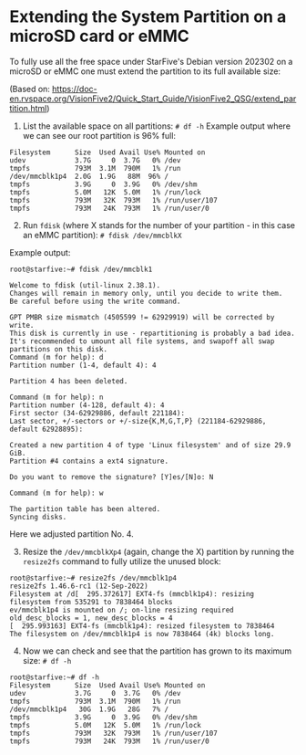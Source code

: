# Extending the System Partition on a microSD card or eMMC
To fully use all the free space under StarFive's Debian version 202302 on a microSD or eMMC one must extend the partition to its full available size:

(Based on: https://doc-en.rvspace.org/VisionFive2/Quick_Start_Guide/VisionFive2_QSG/extend_partition.html)

01. List the available space on all partitions:
`# df -h`
Example output where we can see our root partition is 96% full:
```
Filesystem      Size  Used Avail Use% Mounted on
udev            3.7G     0  3.7G   0% /dev
tmpfs           793M  3.1M  790M   1% /run
/dev/mmcblk1p4  2.0G  1.9G   88M  96% /
tmpfs           3.9G     0  3.9G   0% /dev/shm
tmpfs           5.0M   12K  5.0M   1% /run/lock
tmpfs           793M   32K  793M   1% /run/user/107
tmpfs           793M   24K  793M   1% /run/user/0
```

02. Run `fdisk` (where X stands for the number of your partition - in this case an eMMC partition):
`# fdisk /dev/mmcblkX`

Example output:

```
root@starfive:~# fdisk /dev/mmcblk1

Welcome to fdisk (util-linux 2.38.1).
Changes will remain in memory only, until you decide to write them.
Be careful before using the write command.

GPT PMBR size mismatch (4505599 != 62929919) will be corrected by write.
This disk is currently in use - repartitioning is probably a bad idea.
It's recommended to umount all file systems, and swapoff all swap
partitions on this disk. 
Command (m for help): d
Partition number (1-4, default 4): 4  

Partition 4 has been deleted.

Command (m for help): n
Partition number (4-128, default 4): 4
First sector (34-62929886, default 221184):
Last sector, +/-sectors or +/-size{K,M,G,T,P} (221184-62929886, default 62928895):

Created a new partition 4 of type 'Linux filesystem' and of size 29.9 GiB.
Partition #4 contains a ext4 signature.

Do you want to remove the signature? [Y]es/[N]o: N

Command (m for help): w

The partition table has been altered.
Syncing disks.
```
Here we adjusted partition No. 4.

03. Resize the `/dev/mmcblkXp4` (again, change the X) partition by running the `resize2fs` command to fully utilize the unused block:

```
root@starfive:~# resize2fs /dev/mmcblk1p4
resize2fs 1.46.6-rc1 (12-Sep-2022)
Filesystem at /d[  295.372617] EXT4-fs (mmcblk1p4): resizing filesystem from 535291 to 7838464 blocks
ev/mmcblk1p4 is mounted on /; on-line resizing required
old_desc_blocks = 1, new_desc_blocks = 4
[  295.993163] EXT4-fs (mmcblk1p4): resized filesystem to 7838464
The filesystem on /dev/mmcblk1p4 is now 7838464 (4k) blocks long.
```
04. Now we can check and see that the partition has grown to its maximum size:
`# df -h`

```
root@starfive:~# df -h
Filesystem      Size  Used Avail Use% Mounted on
udev            3.7G     0  3.7G   0% /dev
tmpfs           793M  3.1M  790M   1% /run
/dev/mmcblk1p4   30G  1.9G   28G   7% /
tmpfs           3.9G     0  3.9G   0% /dev/shm
tmpfs           5.0M   12K  5.0M   1% /run/lock
tmpfs           793M   32K  793M   1% /run/user/107
tmpfs           793M   24K  793M   1% /run/user/0
```
